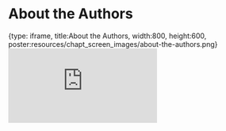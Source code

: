 # About the Authors
 
{type: iframe, title:About the Authors, width:800, height:600, poster:resources/chapt_screen_images/about-the-authors.png}
![](https://www.c-moor.org/C-MOOR_Template/no_toc/about-the-authors.html)
 

 

